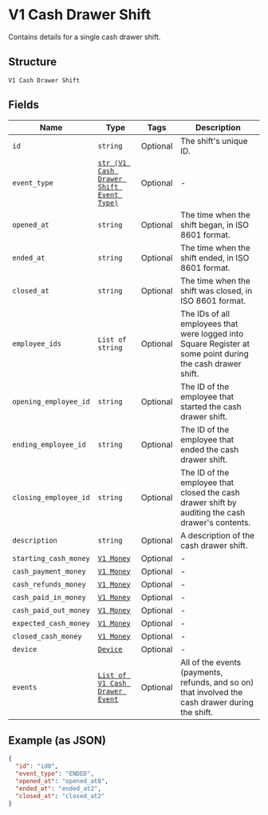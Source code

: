 
# V1 Cash Drawer Shift

Contains details for a single cash drawer shift.

## Structure

`V1 Cash Drawer Shift`

## Fields

| Name | Type | Tags | Description |
|  --- | --- | --- | --- |
| `id` | `string` | Optional | The shift's unique ID. |
| `event_type` | [`str (V1 Cash Drawer Shift Event Type)`](/doc/models/v1-cash-drawer-shift-event-type.md) | Optional | - |
| `opened_at` | `string` | Optional | The time when the shift began, in ISO 8601 format. |
| `ended_at` | `string` | Optional | The time when the shift ended, in ISO 8601 format. |
| `closed_at` | `string` | Optional | The time when the shift was closed, in ISO 8601 format. |
| `employee_ids` | `List of string` | Optional | The IDs of all employees that were logged into Square Register at some point during the cash drawer shift. |
| `opening_employee_id` | `string` | Optional | The ID of the employee that started the cash drawer shift. |
| `ending_employee_id` | `string` | Optional | The ID of the employee that ended the cash drawer shift. |
| `closing_employee_id` | `string` | Optional | The ID of the employee that closed the cash drawer shift by auditing the cash drawer's contents. |
| `description` | `string` | Optional | A description of the cash drawer shift. |
| `starting_cash_money` | [`V1 Money`](/doc/models/v1-money.md) | Optional | - |
| `cash_payment_money` | [`V1 Money`](/doc/models/v1-money.md) | Optional | - |
| `cash_refunds_money` | [`V1 Money`](/doc/models/v1-money.md) | Optional | - |
| `cash_paid_in_money` | [`V1 Money`](/doc/models/v1-money.md) | Optional | - |
| `cash_paid_out_money` | [`V1 Money`](/doc/models/v1-money.md) | Optional | - |
| `expected_cash_money` | [`V1 Money`](/doc/models/v1-money.md) | Optional | - |
| `closed_cash_money` | [`V1 Money`](/doc/models/v1-money.md) | Optional | - |
| `device` | [`Device`](/doc/models/device.md) | Optional | - |
| `events` | [`List of V1 Cash Drawer Event`](/doc/models/v1-cash-drawer-event.md) | Optional | All of the events (payments, refunds, and so on) that involved the cash drawer during the shift. |

## Example (as JSON)

```json
{
  "id": "id0",
  "event_type": "ENDED",
  "opened_at": "opened_at8",
  "ended_at": "ended_at2",
  "closed_at": "closed_at2"
}
```


